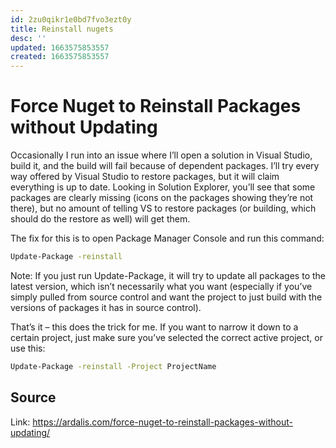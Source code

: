 ```yaml
---
id: 2zu0qikr1e0bd7fvo3ezt0y
title: Reinstall nugets
desc: ''
updated: 1663575853557
created: 1663575853557
---
```


# Force Nuget to Reinstall Packages without Updating

Occasionally I run into an issue where I’ll open a solution in Visual Studio, build it, and the build will fail because of dependent packages. I’ll try every way offered by Visual Studio to restore packages, but it will claim everything is up to date. Looking in Solution Explorer, you’ll see that some packages are clearly missing (icons on the packages showing they’re not there), but no amount of telling VS to restore packages (or building, which should do the restore as well) will get them.

The fix for this is to open Package Manager Console and run this command:

```bash
Update-Package -reinstall
```

Note: If you just run Update-Package, it will try to update all packages to the latest version, which isn’t necessarily what you want (especially if you’ve simply pulled from source control and want the project to just build with the versions of packages it has in source control).

That’s it – this does the trick for me. If you want to narrow it down to a certain project, just make sure you’ve selected the correct active project, or use this:

```bash
Update-Package -reinstall -Project ProjectName
```


## Source
Link: https://ardalis.com/force-nuget-to-reinstall-packages-without-updating/